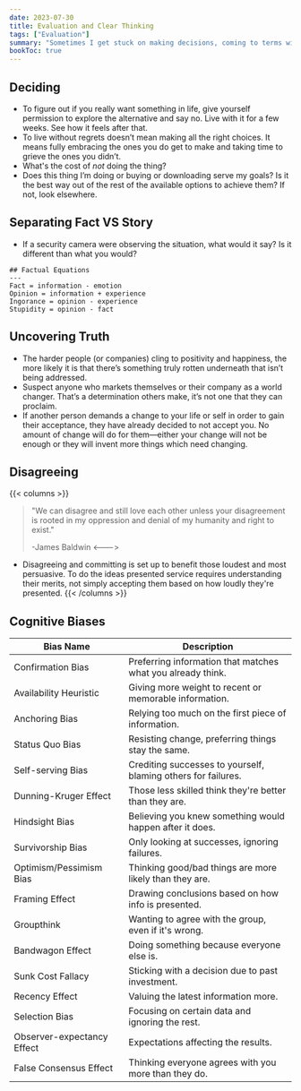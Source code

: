 ```yaml
---
date: 2023-07-30
title: Evaluation and Clear Thinking
tags: ["Evaluation"]
summary: "Sometimes I get stuck on making decisions, coming to terms with an idea or choice, or just plain seeing through the muck."
bookToc: true
---
```


## Deciding
- To figure out if you really want something in life, give yourself permission to explore the alternative and say no. Live with it for a few weeks. See how it feels after that. 
- To live without regrets doesn’t mean making all the right choices. It means fully embracing the ones you do get to make and taking time to grieve the ones you didn’t. 
- What's the cost of _not_ doing the thing?
- Does this thing I’m doing or buying or downloading serve my goals? Is it the best way out of the rest of the available options to achieve them? If not, look elsewhere. 

## Separating Fact VS Story

- If a security camera were observing the situation, what would it say? Is it different than what you would?
```
## Factual Equations
---
Fact = information - emotion
Opinion = information + experience
Ingorance = opinion - experience
Stupidity = opinion - fact
```
## Uncovering Truth
- The harder people (or companies) cling to positivity and happiness, the more likely it is that there’s something truly rotten underneath that isn’t being addressed.
- Suspect anyone who markets themselves or their company as a world changer. That’s a determination others make, it’s not one that they can proclaim. 
- If another person demands a change to your life or self in order to gain their acceptance, they have already decided to not accept you. No amount of change will do for them—either your change will not be enough or they will invent more things which need changing. 

## Disagreeing
{{< columns >}}
> "We can disagree and still love each other unless your disagreement is rooted in my oppression and denial of my humanity and right to exist." 
> 
> -James Baldwin
<--->
- Disagreeing and committing is set up to benefit those loudest and most persuasive. To do the ideas presented service requires understanding their merits, not simply accepting them based on how loudly they're presented.
{{< /columns >}}

## Cognitive Biases

| **Bias Name**             | **Description**                                  |
|---------------------------|-------------------------------------------------------------|
| Confirmation Bias         | Preferring information that matches what you already think. |
| Availability Heuristic    | Giving more weight to recent or memorable information.      |
| Anchoring Bias            | Relying too much on the first piece of information.         |
| Status Quo Bias           | Resisting change, preferring things stay the same.          |
| Self-serving Bias         | Crediting successes to yourself, blaming others for failures.|
| Dunning-Kruger Effect     | Those less skilled think they're better than they are.      |
| Hindsight Bias            | Believing you knew something would happen after it does.    |
| Survivorship Bias         | Only looking at successes, ignoring failures.               |
| Optimism/Pessimism Bias   | Thinking good/bad things are more likely than they are.     |
| Framing Effect            | Drawing conclusions based on how info is presented.         |
| Groupthink                | Wanting to agree with the group, even if it's wrong.        |
| Bandwagon Effect          | Doing something because everyone else is.                   |
| Sunk Cost Fallacy         | Sticking with a decision due to past investment.            |
| Recency Effect            | Valuing the latest information more.                        |
| Selection Bias            | Focusing on certain data and ignoring the rest.             |
| Observer-expectancy Effect| Expectations affecting the results.                         |
| False Consensus Effect    | Thinking everyone agrees with you more than they do.        |

